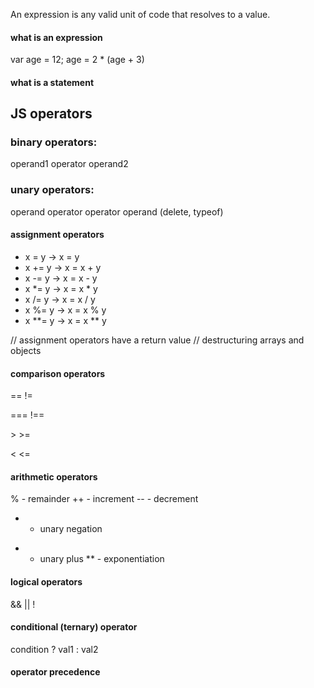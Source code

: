 An expression is any valid unit of code that resolves to a value.

#### what is an expression
var age = 12;
age = 2 * (age + 3)

#### what is a statement

## JS operators
### binary operators:
operand1 operator operand2
### unary operators:
operand operator
operator operand (delete, typeof)

#### assignment operators
- x = y -> x = y
- x += y ->	x = x + y
- x -= y ->	x = x - y
- x *= y ->	x = x * y
- x /= y ->	x = x / y
- x %= y ->	x = x % y
- x **= y -> x = x ** y

// assignment operators have a return value
// destructuring arrays and objects


#### comparison operators
==
!=

===
!==

\>
\>=

\<
\<=

#### arithmetic operators
% - remainder
++ - increment
-- - decrement
- - unary negation
+ - unary plus
** - exponentiation

#### logical operators
&&
||
!


#### conditional (ternary) operator
condition ? val1 : val2

#### operator precedence
